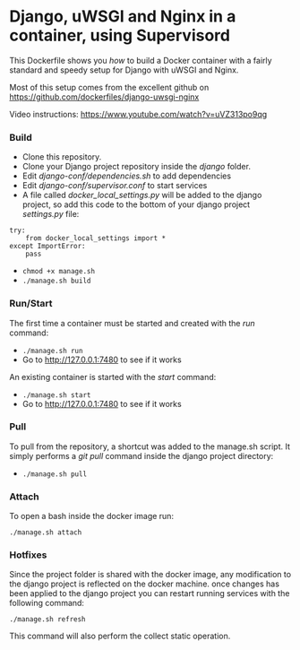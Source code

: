 # Django, uWSGI and Nginx in a container, using Supervisord

This Dockerfile shows you *how* to build a Docker container with a fairly standard
and speedy setup for Django with uWSGI and Nginx.

Most of this setup comes from the excellent github on 
https://github.com/dockerfiles/django-uwsgi-nginx

Video instructions: https://www.youtube.com/watch?v=uVZ313po9qg


### Build

* Clone this repository.
* Clone your Django project repository inside the *django* folder.
* Edit *django-conf/dependencies.sh* to add dependencies
* Edit *django-conf/supervisor.conf* to start services
* A file called *docker_local_settings.py* will be added to the django project, so add this code to the bottom of your django project *settings.py* file:
```
try:
    from docker_local_settings import *
except ImportError:
    pass
```
* `chmod +x manage.sh`
* `./manage.sh build`


### Run/Start

The first time a container must be started and created with the *run* command:
* `./manage.sh run`
* Go to http://127.0.0.1:7480 to see if it works

An existing container is started with the *start* command:
* `./manage.sh start`
* Go to http://127.0.0.1:7480 to see if it works


### Pull

To pull from the repository, a shortcut was added to the manage.sh script. It simply performs a *git pull* command inside the django project directory:
* `./manage.sh pull`


### Attach

To open a bash inside the docker image run:
```
./manage.sh attach
```


### Hotfixes

Since the project folder is shared with the docker image, any modification to the django project is reflected on the docker machine. once changes has been applied to the django project you can restart running services with the following command:
```
./manage.sh refresh
```
This command will also perform the collect static operation.
